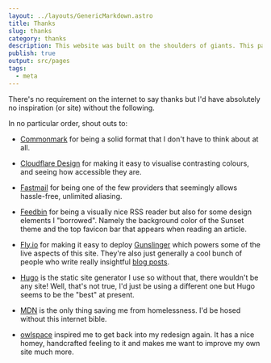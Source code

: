 ```yaml
---
layout: ../layouts/GenericMarkdown.astro
title: Thanks
slug: thanks
category: thanks
description: This website was built on the shoulders of giants. This page names a number of them.
publish: true
output: src/pages
tags:
  - meta
---
```


There's no requirement on the internet to say thanks but I'd have absolutely no inspiration (or site) without the following.

In no particular order, shout outs to:

- [Commonmark](https://commonmark.org) for being a solid format that I don't have to think about at all.

- [Cloudflare Design](https://cloudflare.design/color) for making it easy to visualise contrasting colours, and seeing how accessible they are.

- [Fastmail](https://fastmail.com) for being one of the few providers that seemingly allows hassle-free, unlimited aliasing.

- [Feedbin](https://feedbin.com) for being a visually nice RSS reader but also for some design elements I "borrowed". Namely the background color of the Sunset theme and the top favicon bar that appears when reading an article.

- [Fly.io](https://fly.io) for making it easy to deploy [Gunslinger](https://github.com/marcus-crane/gunslinger) which powers some of the live aspects of this site. They're also just generally a cool bunch of people who write really insightful [blog posts](https://fly.io/blog/).

- [Hugo](https://gohugo.io) is the static site generator I use so without that, there wouldn't be any site! Well, that's not true, I'd just be using a different one but Hugo seems to be the "best" at present.

- [MDN](https://developer.mozilla.org/en-US/) is the only thing saving me from homelessness. I'd be hosed without this internet bible.

- [owlspace](https://archive.is/kD83O) inspired me to get back into my redesign again. It has a nice homey, handcrafted feeling to it and makes me want to improve my own site much more.
